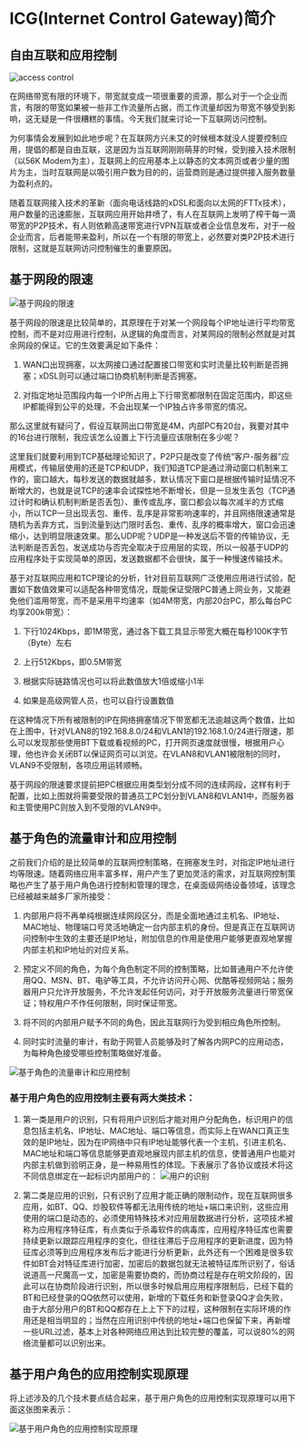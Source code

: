 # ICG(Internet Control Gateway)简介

## 自由互联和应用控制

![access control](images/access-control.jpg)


在网络带宽有限的环境下，带宽就变成一项很重要的资源，那么对于一个企业而言，有限的带宽如果被一些非工作流量所占据，而工作流量却因为带宽不够受到影响，这无疑是一件很糟糕的事情。今天我们就来讨论一下互联网访问控制。

为何事情会发展到如此地步呢？在互联网方兴未艾的时候根本就没人提要控制应用，提倡的都是自由互联，这是因为当互联网刚刚萌芽的时候，受到接入技术限制（以56K Modem为主），互联网上的应用基本上以静态的文本网页或者少量的图片为主，当时互联网是以吸引用户数为目的的，运营商则是通过提供接入服务数量为盈利点的。

随着互联网接入技术的革新（面向电话线路的xDSL和面向以太网的FTTx技术），用户数量的迅速膨胀，互联网应用开始井喷了，有人在互联网上发明了榨干每一滴带宽的P2P技术，有人则依赖高速带宽进行VPN互联或者企业信息发布，对于一般企业而言，后者能带来盈利，所以在一个有限的带宽上，必然要对类P2P技术进行限制，这就是互联网访问控制催生的重要原因。


## 基于网段的限速

![基于网段的限速](images/Speed-limit-based-on-network-segment.jpg)

基于网段的限速是比较简单的，其原理在于对某一个网段每个IP地址进行平均带宽控制，而不是对应用进行控制，从逻辑的角度而言，对某网段的限制必然就是对其余网段的保证。它的生效要满足如下条件：

1. WAN口出现拥塞，以太网接口通过配置接口带宽和实时流量比较判断是否拥塞；xDSL则可以通过端口协商机制判断是否拥塞。

2. 对指定地址范围段内每一个IP所占用上下行带宽都限制在固定范围内，即这些IP都能得到公平的处理，不会出现某一个IP独占许多带宽的情况。

那么这里就有疑问了，假设互联网出口带宽是4M，内部PC有20台，我要对其中的16台进行限制，我应该怎么设置上下行流量应该限制在多少呢？

这里我们就要利用到TCP基础理论知识了，P2P只是改变了传统“客户-服务器”应用模式，传输层使用的还是TCP和UDP，我们知道TCP是通过滑动窗口机制来工作的，窗口越大，每秒发送的数据就越多，默认情况下窗口是根据传输时延情况不断增大的，也就是说TCP的速率会试探性地不断增长，但是一旦发生丢包（TCP通过计时和确认机制判断是否丢包）、重传或乱序，窗口都会以每次减半的方式缩小，所以TCP一旦出现丢包、重传、乱序是非常影响速率的，并且网络限速通常是随机为丢弃方式，当到流量到达门限时丢包、重传、乱序的概率增大，窗口会迅速缩小，达到明显限速效果。那么UDP呢？UDP是一种发送后不管的传输协议，无法判断是否丢包，发送成功与否完全取决于应用层的实现，所以一般基于UDP的应用程序处于实现简单的原因，发送数据都不会很快，属于一种慢速传输技术。

基于对互联网应用和TCP理论的分析，针对目前互联网广泛使用应用进行试验，配置如下数值效果可以适配各种带宽情况，既能保证受限PC普通上网业务，又能避免他们滥用带宽，而不是采用平均速率（如4M带宽，内部20台PC，那么每台PC均享200k带宽）：

1. 下行1024Kbps，即1M带宽，通过各下载工具显示带宽大概在每秒100K字节（Byte）左右

2. 上行512Kbps，即0.5M带宽

3. 根据实际链路情况也可以将此数值放大1倍或缩小1半

4. 如果是高级网管人员，也可以自行设置数值


在这种情况下所有被限制的IP在网络拥塞情况下带宽都无法逾越这两个数值，比如在上图中，针对VLAN8的192.168.8.0/24和VLAN1的192.168.1.0/24进行限速，那么可以发现那些使用BT下载或看视频的PC，打开网页速度就很慢，根据用户心理，他也许会关闭BT以保证网页可以浏览。在VLAN8和VLAN1被限制的同时，VLAN9不受限制，各项应用运转顺畅。

基于网段的限速要求提前把PC根据应用类型划分成不同的连续网段，这样有利于配置，比如上图就将需要受限的普通员工PC划分到VLAN8和VLAN1中，而服务器和主管使用PC则放入到不受限的VLAN9中。

## 基于角色的流量审计和应用控制

之前我们介绍的是比较简单的互联网控制策略，在拥塞发生时，对指定IP地址进行均等限速。随着网络应用丰富多样，用户产生了更加灵活的需求，对互联网控制策略也产生了基于用户角色进行控制和管理的理念，在桌面级网络设备领域，该理念已经被越来越多厂家所接受：

1. 内部用户将不再单纯根据连续网段区分，而是全面地通过主机名、IP地址、MAC地址、物理端口号灵活地确定一台内部主机的身份。但是真正在互联网访问控制中生效的主要还是IP地址，附加信息的作用是使用户能够更直观地掌握内部主机和IP地址的对应关系。

2. 预定义不同的角色，为每个角色制定不同的控制策略，比如普通用户不允许使用QQ、MSN、BT、电驴等工具，不允许访问开心网、优酷等视频网站；服务器用户只允许开放服务，不允许发起任何访问，对于开放服务流量进行带宽保证；特权用户不作任何限制，同时保证带宽。

3. 将不同的内部用户赋予不同的角色，因此互联网行为受到相应角色所控制。

4. 同时实时流量的审计，有助于网管人员能够及时了解各内网PC的应用动态，为每种角色接受哪些控制策略做好准备。

![基于角色的流量审计和应用控制](images/Role-based-flow-audit-and-application-control.jpg)


### 基于用户角色的应用控制主要有两大类技术：

1. 第一类是用户的识别，只有将用户识别后才能对用户分配角色，标识用户的信息包括主机名、IP地址、MAC地址、端口等信息，而实际上在WAN口真正生效的是IP地址，因为在IP网络中只有IP地址能够代表一个主机，引进主机名、MAC地址和端口等信息能够更直观地展现内部主机的信息，使普通用户也能对内部主机做到验明正身，是一种易用性的体现。下表展示了各协议或技术将这不同信息绑定在一起标识内部用户的：
![用户的识别](images/User-identification.png)

2. 第二类是应用的识别，只有识别了应用才能正确的限制动作，现在互联网很多应用，如BT、QQ、炒股软件等都无法用传统的地址+端口来识别，这些应用使用的端口是动态的，必须使用特殊技术对应用层数据进行分析，这项技术被称为应用程序特征库，有点类似于杀毒软件的病毒库，应用程序特征库也需要持续更新以跟踪应用程序的变化，但往往滞后于应用程序的更新进度，因为特征库必须等到应用程序发布后才能进行分析更新，此外还有一个困难是很多软件如BT会对特征库进行加密，加密后的数据包就无法被特征库所识别了，俗话说道高一尺魔高一丈，加密是需要协商的，而协商过程是存在明文阶段的，因此可以在协商阶段进行识别，所以很多时候启用应用程序限制后，已经下载的BT和已经登录的QQ依然可以使用，新增的下载任务和新登录QQ才会失败，由于大部分用户的BT和QQ都存在上上下下的过程，这种限制在实际环境的作用还是相当明显的；当然在应用识别中传统的地址+端口也保留下来，再新增一些URL过滤，基本上对各种网络应用达到比较完整的覆盖，可以说80%的网络流量都可以识别出来。


## 基于用户角色的应用控制实现原理

将上述涉及的几个技术要点结合起来，基于用户角色的应用控制实现原理可以用下面这张图来表示：

![基于用户角色的应用控制实现原理](images/Application-control-implementation-principle-based-on-user-role.jpg)
